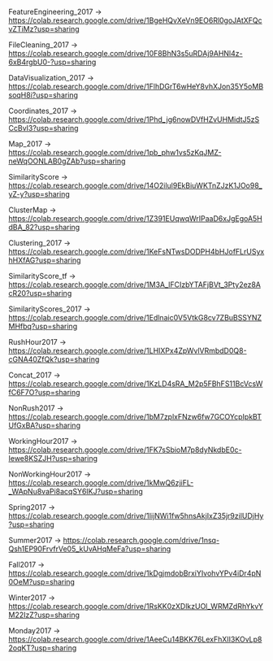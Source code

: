 FeatureEngineering_2017 -> https://colab.research.google.com/drive/1BgeHQvXeVn9EO6Rl0goJAtXFQcvZTiMz?usp=sharing

FileCleaning_2017 -> https://colab.research.google.com/drive/10F8BhN3s5uRDAj9AHNl4z-6xB4rgbU0-?usp=sharing

DataVisualization_2017 -> https://colab.research.google.com/drive/1FlhDGrT6wHeY8vhXJon35Y5oMBsoqH8i?usp=sharing

Coordinates_2017 -> https://colab.research.google.com/drive/1Phd_jg6nowDVfHZvUHMidtJ5zSCcBvI3?usp=sharing

Map_2017 -> https://colab.research.google.com/drive/1pb_phw1vs5zKqJMZ-neWqOONLAB0gZAb?usp=sharing

SimilarityScore -> https://colab.research.google.com/drive/14O2ilul9EkBiuWKTnZJzK1JOo98_yZ-y?usp=sharing

ClusterMap -> https://colab.research.google.com/drive/1Z391EUqwqWrIPaaD6xJgEgoA5HdBA_82?usp=sharing

Clustering_2017 -> https://colab.research.google.com/drive/1KeFsNTwsDODPH4bHJofFLrUSyxhHXfAG?usp=sharing

SimilarityScore_tf -> https://colab.research.google.com/drive/1M3A_lFCIzbYTAFjBVt_3Pty2ez8AcR20?usp=sharing

SimilarityScores_2017 -> https://colab.research.google.com/drive/1Edlnaic0V5VtkG8cv7ZBuBSSYNZMHfbq?usp=sharing

RushHour2017 -> https://colab.research.google.com/drive/1LHIXPx4ZpWvlVRmbdD0Q8-cGNA40ZfQk?usp=sharing

Concat_2017 -> https://colab.research.google.com/drive/1KzLD4sRA_M2p5FBhFS11BcVcsWfC6F7O?usp=sharing

NonRush2017 -> https://colab.research.google.com/drive/1bM7zplxFNzw6fw7GCOYcpIpkBTUfGxBA?usp=sharing

WorkingHour2017 -> https://colab.research.google.com/drive/1FK7sSbioM7p8dyNkdbE0c-Iewe8KSZJH?usp=sharing

NonWorkingHour2017 -> https://colab.research.google.com/drive/1kMwQ6zjiFL-_WApNu8vaPi8acqSY6IKJ?usp=sharing

Spring2017 -> https://colab.research.google.com/drive/1IijNWi1fw5hnsAkjIxZ35jr9zilUDjHy?usp=sharing

Summer2017 -> https://colab.research.google.com/drive/1nsq-Qsh1EP90FrvfrVe05_kUvAHqMeFa?usp=sharing

Fall2017 -> https://colab.research.google.com/drive/1kDgjmdobBrxiYIvohvYPv4iDr4pN0OeM?usp=sharing

Winter2017 -> https://colab.research.google.com/drive/1RsKK0zXDlkzUOl_WRMZdRhYkvYM22IzZ?usp=sharing

Monday2017 -> https://colab.research.google.com/drive/1AeeCu14BKK76LexFhXII3KOvLp82oqKT?usp=sharing
